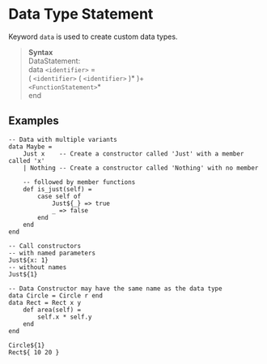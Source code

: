 # Data Type Statement

Keyword `data` is used to create custom data types.
> **Syntax**  
> DataStatement:  
> data `<identifier>` =  
> ( `<identifier>` ( `<identifier>` )\* )+  
> `<FunctionStatement>`\*  
> end

## Examples
```diatom
-- Data with multiple variants
data Maybe =
    Just x    -- Create a constructor called 'Just' with a member called 'x'
    | Nothing -- Create a constructor called 'Nothing' with no member

    -- followed by member functions
    def is_just(self) = 
        case self of
            Just${_} => true
            _ => false
        end
    end
end

-- Call constructors
-- with named parameters
Just${x: 1}
-- without names
Just${1}

-- Data Constructor may have the same name as the data type
data Circle = Circle r end
data Rect = Rect x y
    def area(self) = 
        self.x * self.y
    end
end

Circle${1}
Rect${ 10 20 }
```
